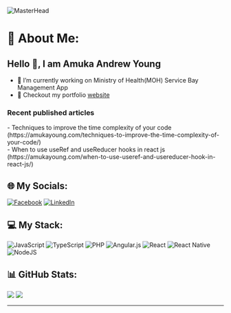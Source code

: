 ![MasterHead](https://amukayoung.com/wp-content/uploads/2023/04/amukaandrewyoung-e1681314083521.jpg)
# 💫 About Me:
<h2> Hello 👋, I am Amuka Andrew Young </h2>

- 🔭 I’m currently working on Ministry of Health(MOH) Service Bay Management App
- 🔭 Checkout my portfolio [website](http://amukayoung.com/)
<h3>Recent published articles</h3>
- Techniques to improve the time complexity of your code (https://amukayoung.com/techniques-to-improve-the-time-complexity-of-your-code/)<br>
- When to use useRef and useReducer hooks in react js (https://amukayoung.com/when-to-use-useref-and-usereducer-hook-in-react-js/)



## 🌐 My Socials:
[![Facebook](https://img.shields.io/badge/Facebook-%231877F2.svg?logo=Facebook&logoColor=white)](https://facebook.com/https://www.facebook.com/amuka.young) [![LinkedIn](https://img.shields.io/badge/LinkedIn-%230077B5.svg?logo=linkedin&logoColor=white)](https://linkedin.com/in/https://www.linkedin.com/in/andrewamuka/) 

## 💻 My Stack:
![JavaScript](https://img.shields.io/badge/javascript-%23323330.svg?style=for-the-badge&logo=javascript&logoColor=%23F7DF1E) ![TypeScript](https://img.shields.io/badge/typescript-%23007ACC.svg?style=for-the-badge&logo=typescript&logoColor=white) ![PHP](https://img.shields.io/badge/php-%23777BB4.svg?style=for-the-badge&logo=php&logoColor=white) ![Angular.js](https://img.shields.io/badge/angular.js-%23E23237.svg?style=for-the-badge&logo=angularjs&logoColor=white) ![React](https://img.shields.io/badge/react-%2320232a.svg?style=for-the-badge&logo=react&logoColor=%2361DAFB) ![React Native](https://img.shields.io/badge/react_native-%2320232a.svg?style=for-the-badge&logo=react&logoColor=%2361DAFB) ![NodeJS](https://img.shields.io/badge/node.js-6DA55F?style=for-the-badge&logo=node.js&logoColor=white)
## 📊 GitHub Stats:
![](https://github-readme-stats.vercel.app/api?username=Amukayoung&theme=dark&hide_border=false&include_all_commits=true&count_private=true)
![](https://github-readme-streak-stats.herokuapp.com/?user=Amukayoung&theme=dark&hide_border=false)<br/>

---

